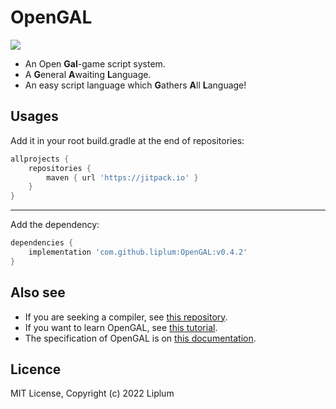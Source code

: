 # OpenGAL

[![](https://jitpack.io/v/liplum/OpenGAL.svg)](https://jitpack.io/#liplum/OpenGAL)

- An Open **Gal**-game script system.
- A **G**eneral **A**waiting **L**anguage.
- An easy script language which **G**athers **A**ll **L**anguage!

## Usages

Add it in your root build.gradle at the end of repositories:
```groovy
allprojects {  
    repositories {
        maven { url 'https://jitpack.io' }
    }
}
```
___
Add the dependency:
```groovy
dependencies {
    implementation 'com.github.liplum:OpenGAL:v0.4.2'
}
```

## Also see
- If you are seeking a compiler, see [this repository](https://github.com/liplum/OpenGalPlumy).
- If you want to learn OpenGAL, see [this tutorial](/Tutorial.md).
- The specification of OpenGAL is on [this documentation](/Specification.md).

## Licence
MIT License, Copyright (c) 2022 Liplum